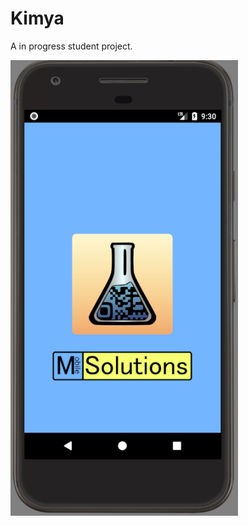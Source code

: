 # Kimya

A in progress student project.

![scs splashscreen](https://github.com/MikioOsaki/Kimya/blob/master/Screenshots/kimya_scs_splash.png)

